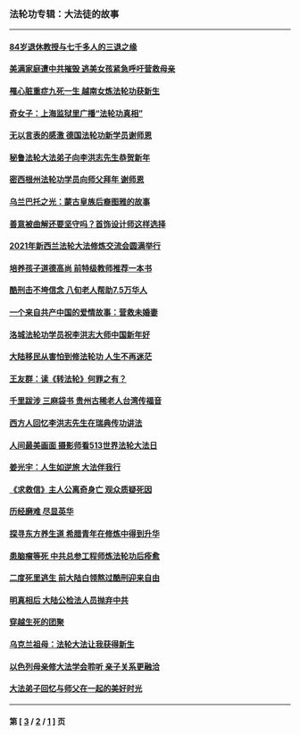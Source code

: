 ### 法轮功专辑：大法徒的故事
---
#### [84岁退休教授与七千多人的三退之缘](../../pages/nf1147481/n13796650.md?10060430) 
#### [美满家庭遭中共摧毁 逃美女孩紧急呼吁营救母亲](../../pages/nf1147481/n13792859.md?10060430) 
#### [罹心脏重症九死一生 越南女炼法轮功获新生](../../pages/nf1147481/n13732766.md?10060430) 
#### [奇女子：上海监狱里广播“法轮功真相”](../../pages/nf1147481/n13726443.md?10060430) 
#### [无以言表的感激 德国法轮功新学员谢师恩](../../pages/nf1147481/n13543790.md?10060430) 
#### [秘鲁法轮大法弟子向李洪志先生恭贺新年](../../pages/nf1147481/n13540182.md?10060430) 
#### [密西根州法轮功学员向师父拜年 谢师恩](../../pages/nf1147481/n13538183.md?10060430) 
#### [乌兰巴托之光：蒙古皇族后裔图雅的故事](../../pages/nf1147481/n13155759.md?10060430) 
#### [善意被曲解还要坚守吗？首饰设计师这样选择](../../pages/nf1147481/n13077575.md?10060430) 
#### [2021年新西兰法轮大法修炼交流会圆满举行](../../pages/nf1147481/n13033149.md?10060430) 
#### [培养孩子道德高尚 前特级教师推荐一本书](../../pages/nf1147481/n12938640.md?10060430) 
#### [酷刑击不垮信念 八旬老人帮助7.5万华人](../../pages/nf1147481/n12880712.md?10060430) 
#### [一个来自共产中国的爱情故事：营救未婚妻](../../pages/nf1147481/n12778386.md?10060430) 
#### [洛城法轮功学员祝李洪志大师中国新年好](../../pages/nf1147481/n12724685.md?10060430) 
#### [大陆移民从害怕到修法轮功 人生不再迷茫](../../pages/nf1147481/n12414325.md?10060430) 
#### [王友群：读《转法轮》何罪之有？](../../pages/nf1147481/n12408647.md?10060430) 
#### [千里跋涉 三麻袋书 贵州古稀老人台湾传福音](../../pages/nf1147481/n12198750.md?10060430) 
#### [西方人回忆李洪志先生在瑞典传功讲法](../../pages/nf1147481/n12099607.md?10060430) 
#### [人间最美画面 摄影师看513世界法轮大法日](../../pages/nf1147481/n12094118.md?10060430) 
#### [姜光宇：人生如逆旅 大法伴我行](../../pages/nf1147481/n12088664.md?10060430) 
#### [《求救信》主人公离奇身亡 观众质疑死因](../../pages/nf1147481/n11845215.md?10060430) 
#### [历经磨难 尽显英华](../../pages/nf1147481/n11723297.md?10060430) 
#### [探寻东方养生道 希腊青年在修炼中得到升华](../../pages/nf1147481/n11494502.md?10060430) 
#### [患脑瘤等死 中共总参工程师炼法轮功后痊愈](../../pages/nf1147481/n11466682.md?10060430) 
#### [二度死里逃生 前大陆白领熬过酷刑迎来自由](../../pages/nf1147481/n11368594.md?10060430) 
#### [明真相后 大陆公检法人员抛弃中共](../../pages/nf1147481/n11358618.md?10060430) 
#### [穿越生死的团聚](../../pages/nf1147481/n11258922.md?10060430) 
#### [乌克兰祖母：法轮大法让我获得新生](../../pages/nf1147481/n11269457.md?10060430) 
#### [以色列母亲修大法学会聆听 亲子关系更融洽](../../pages/nf1147481/n11268195.md?10060430) 
#### [大法弟子回忆与师父在一起的美好时光](../../pages/nf1147481/n11267759.md?10060430) 

---
#### 第 [ [3](./3.md?10060430) / [2](./2.md?10060430) / [1](./1.md?10060430) ] 页
